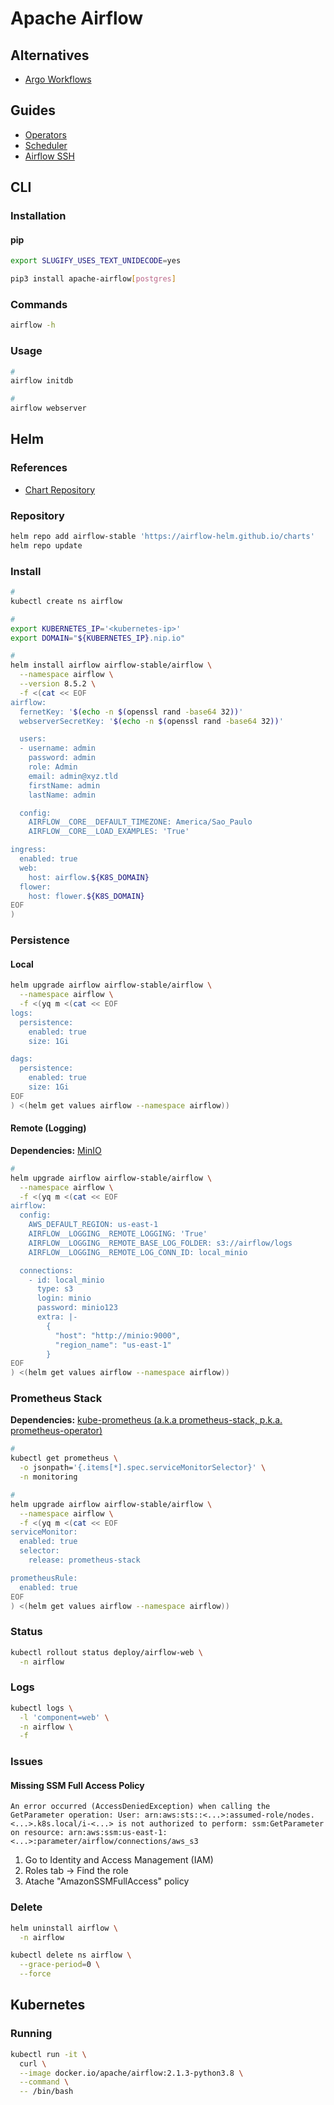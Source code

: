 # Apache Airflow

<!--
https://app.pluralsight.com/library/courses/productionalizing-data-pipelines-apache-airflow/table-of-contents

https://airflow.apache.org/docs/apache-airflow/stable/howto/connection.html
https://airflow.apache.org/docs/apache-airflow-providers-amazon/stable/connections/aws.html
-->

## Alternatives

- [Argo Workflows](/argo/argo-workflows.md)

## Guides

- [Operators](https://airflow.apache.org/_api/airflow/operators/index.html)
- [Scheduler](https://airflow.apache.org/scheduler.html)
- [Airflow SSH](https://airflow.readthedocs.io/en/latest/howto/connection/ssh.html)

## CLI

### Installation

#### pip

```sh
export SLUGIFY_USES_TEXT_UNIDECODE=yes​

pip3 install apache-airflow[postgres]
```

### Commands

```sh
airflow -h
```

### Usage

```sh
#
airflow initdb

#
airflow webserver
```

## Helm

### References

- [Chart Repository](https://github.com/airflow-helm/charts/tree/main/charts/airflow)

### Repository

```sh
helm repo add airflow-stable 'https://airflow-helm.github.io/charts'
helm repo update
```

### Install

```sh
#
kubectl create ns airflow

#
export KUBERNETES_IP='<kubernetes-ip>'
export DOMAIN="${KUBERNETES_IP}.nip.io"

#
helm install airflow airflow-stable/airflow \
  --namespace airflow \
  --version 8.5.2 \
  -f <(cat << EOF
airflow:
  fernetKey: '$(echo -n $(openssl rand -base64 32))'
  webserverSecretKey: '$(echo -n $(openssl rand -base64 32))'

  users:
  - username: admin
    password: admin
    role: Admin
    email: admin@xyz.tld
    firstName: admin
    lastName: admin

  config:
    AIRFLOW__CORE__DEFAULT_TIMEZONE: America/Sao_Paulo
    AIRFLOW__CORE__LOAD_EXAMPLES: 'True'

ingress:
  enabled: true
  web:
    host: airflow.${K8S_DOMAIN}
  flower:
    host: flower.${K8S_DOMAIN}
EOF
)
```

### Persistence

#### Local

```sh
helm upgrade airflow airflow-stable/airflow \
  --namespace airflow \
  -f <(yq m <(cat << EOF
logs:
  persistence:
    enabled: true
    size: 1Gi

dags:
  persistence:
    enabled: true
    size: 1Gi
EOF
) <(helm get values airflow --namespace airflow))
```

#### Remote (Logging)

**Dependencies:** [MinIO](/minio/README.md#helm)

```sh
#
helm upgrade airflow airflow-stable/airflow \
  --namespace airflow \
  -f <(yq m <(cat << EOF
airflow:
  config:
    AWS_DEFAULT_REGION: us-east-1
    AIRFLOW__LOGGING__REMOTE_LOGGING: 'True'
    AIRFLOW__LOGGING__REMOTE_BASE_LOG_FOLDER: s3://airflow/logs
    AIRFLOW__LOGGING__REMOTE_LOG_CONN_ID: local_minio

  connections:
    - id: local_minio
      type: s3
      login: minio
      password: minio123
      extra: |-
        {
          "host": "http://minio:9000",
          "region_name": "us-east-1"
        }
EOF
) <(helm get values airflow --namespace airflow))
```

### Prometheus Stack

**Dependencies:** [kube-prometheus (a.k.a prometheus-stack, p.k.a. prometheus-operator)](/prometheus/prometheus-stack.md)

```sh
#
kubectl get prometheus \
  -o jsonpath='{.items[*].spec.serviceMonitorSelector}' \
  -n monitoring

#
helm upgrade airflow airflow-stable/airflow \
  --namespace airflow \
  -f <(yq m <(cat << EOF
serviceMonitor:
  enabled: true
  selector:
    release: prometheus-stack

prometheusRule:
  enabled: true
EOF
) <(helm get values airflow --namespace airflow))
```

### Status

```sh
kubectl rollout status deploy/airflow-web \
  -n airflow
```

### Logs

```sh
kubectl logs \
  -l 'component=web' \
  -n airflow \
  -f
```

### Issues

#### Missing SSM Full Access Policy

```log
An error occurred (AccessDeniedException) when calling the GetParameter operation: User: arn:aws:sts::<...>:assumed-role/nodes.<...>.k8s.local/i-<...> is not authorized to perform: ssm:GetParameter on resource: arn:aws:ssm:us-east-1:<...>:parameter/airflow/connections/aws_s3
```

1. Go to Identity and Access Management (IAM)
2. Roles tab -> Find the role
3. Atache "AmazonSSMFullAccess" policy

<!-- ####

```log
Warning  FailedScheduling  15s   default-scheduler  running PreBind plugin "VolumeBinding": Operation cannot be fulfilled on persistentvolumeclaims "airflow-dags": the object has been modified; please apply your changes to the latest version and try again
```

TODO -->

<!-- ####

```log
Warning  ProvisioningFailed  30s (x6 over 95s)  persistentvolume-controller  Failed to provision volume with StorageClass "default": invalid AccessModes [ReadWriteMany]: only AccessModes [ReadWriteOnce] are supported
```

TODO -->

<!-- ####

```log
*** Log file does not exist: /opt/airflow/logs/example_bash_operator/runme_0/2021-09-14T23:18:43.579004+00:00/1.log
*** Fetching from: http://airflow-worker-0.airflow-worker.at-airflow.svc.cluster.local:8793/log/example_bash_operator/runme_0/2021-09-14T23:18:43.579004+00:00/1.log
```

TODO -->

### Delete

```sh
helm uninstall airflow \
  -n airflow

kubectl delete ns airflow \
  --grace-period=0 \
  --force
```

## Kubernetes

### Running

```sh
kubectl run -it \
  curl \
  --image docker.io/apache/airflow:2.1.3-python3.8 \
  --command \
  -- /bin/bash
```

<!-- ## Docker

### Network

```sh
docker network create workbench \
  --subnet 10.1.1.0/24
```

### Running

#### MySQL

```sh
#
docker run -d \
  -h mysql \
  -e MYSQL_ROOT_PASSWORD=root \
  -e MYSQL_USER=airflow \
  -e MYSQL_PASSWORD=airflow \
  -e MYSQL_DATABASE=airflow \
  -v airflow-mysql-data:/var/lib/mysql \
  -p 3306:3306 \
  --name airflow-mysql \
  mysql:5.7

#
docker run -d \
  -h airflow \
  -e LOAD_EX=n \
  -e EXECUTOR=Local \
  -e AIRFLOW__CORE__SQL_ALCHEMY_CONN='mysql://airflow:airflow@airflow-mysql:3306/airflow' \
  -e AIRFLOW__CELERY__RESULT_BACKEND='db+mysql://root:root@airflow-mysql:3306/airflow' \
  -v airflow-dags:/usr/local/airflow/dags \
  -p 8080:8080 \
  --name airflow \
  docker.io/apache/airflow:2.1.3-python3.8 webserver

#
echo -e '[INFO]\thttp://127.0.0.1:8080'
```

#### PostgreSQL

```sh
#
docker run -d \
  $(echo "$DOCKER_RUN_OPTS") \
  -h postgres \
  -e POSTGRES_USER=airflow \
  -e POSTGRES_PASSWORD=airflow \
  -e POSTGRES_DB=airflow \
  -v airflow-postgres-data:/var/lib/postgresql/data \
  -p 5432:5432 \
  --name airflow-postgres \
  --network workbench \
  docker.io/library/postgres:11.2-alpine

#
docker run -d \
  $(echo "$DOCKER_RUN_OPTS") \
  -h airflow \
  -e LOAD_EX=n \
  -e EXECUTOR=Local \
  -e POSTGRES_HOST=airflow-postgres \
  -e POSTGRES_USER=airflow \
  -e POSTGRES_PASSWORD=airflow \
  -e POSTGRES_DB=airflow \
  -v airflow-dags:/usr/local/airflow/dags \
  -p 8080:8080 \
  --name airflow \
  --network workbench \
  docker.io/apache/airflow:2.1.3-python3.8 webserver

#
echo -e '[INFO]\thttp://127.0.0.1:8080'
```

### Dags

```sh
#
docker exec -iu root airflow /bin/sh << EOSHELL
cat << EOF > /usr/local/airflow/dags/[name].py

EOF
EOSHELL

#
docker exec -i airflow ls /usr/local/airflow/dags

#
docker exec -itu root airflow /bin/bash
```

### Remove

```sh
# MySQL
docker rm -f \
  airflow-mysql \
  airflow

docker volume rm \
  airflow-mysql-data \
  airflow-dags

# PostgreSQL
docker rm -f \
  airflow-postgres \
  airflow

docker volume rm \
  airflow-postgres-data \
  airflow-dags
``` -->
